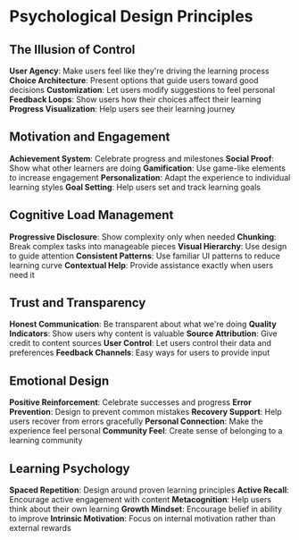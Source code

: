 # Psychological Design Principles

## The Illusion of Control

**User Agency**: Make users feel like they're driving the learning process
**Choice Architecture**: Present options that guide users toward good decisions
**Customization**: Let users modify suggestions to feel personal
**Feedback Loops**: Show users how their choices affect their learning
**Progress Visualization**: Help users see their learning journey

## Motivation and Engagement

**Achievement System**: Celebrate progress and milestones
**Social Proof**: Show what other learners are doing
**Gamification**: Use game-like elements to increase engagement
**Personalization**: Adapt the experience to individual learning styles
**Goal Setting**: Help users set and track learning goals

## Cognitive Load Management

**Progressive Disclosure**: Show complexity only when needed
**Chunking**: Break complex tasks into manageable pieces
**Visual Hierarchy**: Use design to guide attention
**Consistent Patterns**: Use familiar UI patterns to reduce learning curve
**Contextual Help**: Provide assistance exactly when users need it

## Trust and Transparency

**Honest Communication**: Be transparent about what we're doing
**Quality Indicators**: Show users why content is valuable
**Source Attribution**: Give credit to content sources
**User Control**: Let users control their data and preferences
**Feedback Channels**: Easy ways for users to provide input

## Emotional Design

**Positive Reinforcement**: Celebrate successes and progress
**Error Prevention**: Design to prevent common mistakes
**Recovery Support**: Help users recover from errors gracefully
**Personal Connection**: Make the experience feel personal
**Community Feel**: Create sense of belonging to a learning community

## Learning Psychology

**Spaced Repetition**: Design around proven learning principles
**Active Recall**: Encourage active engagement with content
**Metacognition**: Help users think about their own learning
**Growth Mindset**: Encourage belief in ability to improve
**Intrinsic Motivation**: Focus on internal motivation rather than external rewards
